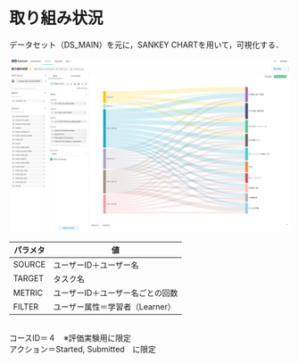 # 取り組み状況

データセット（DS_MAIN）を元に，SANKEY CHARTを用いて，可視化する． 

![グラフ](image/gra02.png)

パラメタ | 値
|----|----|
SOURCE | ユーザーID＋ユーザー名
TARGET | タスク名
METRIC | ユーザーID＋ユーザー名ごとの回数
FILTER | ユーザー属性＝学習者（Learner）
<br>コースID＝４　※評価実験用に限定
<br>アクション＝Started, Submitted　に限定
